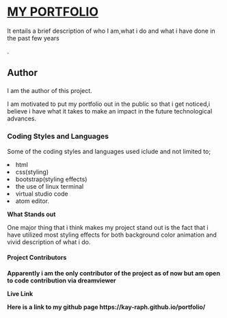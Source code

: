 <b><p><h1><u>MY PORTFOLIO</h1></p></b></u>
<p>It entails a brief description of who I am,what i do and what i have done in the past few years</p>.
<h2><b><p>Author</b></h2></p>
<p>I am the author of this project.</p>
<p>I am motivated to put my portfolio out in the public so that i get noticed,i believe i have what it takes to make an impact in the future technological advances.</p>
<h3><b>Coding Styles and Languages</h3></b>
<p>Some of the coding styles and languages used iclude and not limited to;<br><li>html</li><li>css(styling)</li><li>bootstrap(styling effects)</li><li>the use of linux terminal</li><li>virtual studio code</li><li>atom editor.</li>
  <p><b>What Stands out</p></b>
<p>One major thing that i think makes my project stand out is the fact that i have utilized most styling effects for both background color animation and vivid description of what i do.</p>
<h4><b>Project Contributors<h4></b>
<p>Apparently i am the only contributor of the project as of now but am open to code contribution via dreamviewer</p>
  <b><p>Live Link</p></b>
  <p>Here is a link to my github page https://kay-raph.github.io/portfolio/</p>
